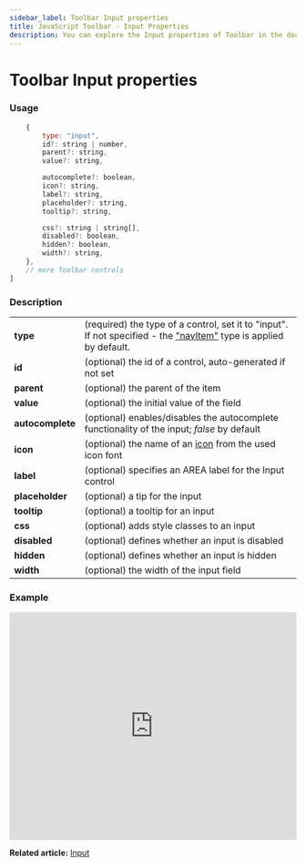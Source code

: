 ```yaml
---
sidebar_label: Toolbar Input properties
title: JavaScript Toolbar - Input Properties 
description: You can explore the Input properties of Toolbar in the documentation of the DHTMLX JavaScript UI library. Browse developer guides and API reference, try out code examples and live demos, and download a free 30-day evaluation version of DHTMLX Suite.
---
```


# Toolbar Input properties

### Usage

```javascript
	{
		type: "input",
		id?: string | number,
		parent?: string,
		value?: string,

		autocomplete?: boolean,
		icon?: string,
		label?: string,
		placeholder?: string,
		tooltip?: string,

		css?: string | string[],
		disabled?: boolean,
		hidden?: boolean,
		width?: string,
    },
	// more Toolbar controls
]
```

### Description

<table>
	<tbody>
        <tr>
			<td><b>type</b></td>
			<td>(required) the type of a control, set it to "input". If not specified - the <a href="../../navitem">"navItem"</a> type is applied by default.</td>
		</tr>
		<tr>
			<td><b>id</b></td>
			<td>(optional) the id of a control, auto-generated if not set</td>
		</tr>
        <tr>
			<td><b>parent</b></td>
			<td>(optional) the parent of the item</td>
		</tr>
        <tr>
			<td><b>value</b></td>
			<td>(optional) the initial value of the field</td>
		</tr>
		<tr>
			<td><b>autocomplete</b></td>
			<td>(optional) enables/disables the autocomplete functionality of the input; <i>false</i> by default</td>
		</tr>
		<tr>
			<td><b>icon</b></td>
			<td>(optional) the name of an <a href="../../customization">icon</a> from the used icon font</td>
		</tr>
		<tr>
			<td><b>label</b></td>
			<td>(optional) specifies an AREA label for the Input control</td>
		</tr>
		<tr>
			<td><b>placeholder</b></td>
			<td>(optional) a tip for the input</td>
		</tr>
		<tr>
			<td><b>tooltip</b></td>
			<td>(optional) a tooltip for an input</td>
		</tr>
		<tr>
			<td><b>css</b></td>
			<td>(optional) adds style classes to an input </td>
		</tr>
		<tr>
			<td><b>disabled</b></td>
			<td>(optional) defines whether an input is disabled</td>
		</tr>
		<tr>
			<td><b>hidden</b></td>
			<td>(optional) defines whether an input is hidden</td>
		</tr>
		<tr>
			<td><b>width</b></td>
			<td>(optional) the width of the input field</td>
		</tr>
    </tbody>
</table>

### Example

<iframe src="https://snippet.dhtmlx.com/ykd0uii1?mode=js" frameborder="0" class="snippet_iframe" width="100%" height="400"></iframe>

**Related article:** [Input](toolbar/input.md)